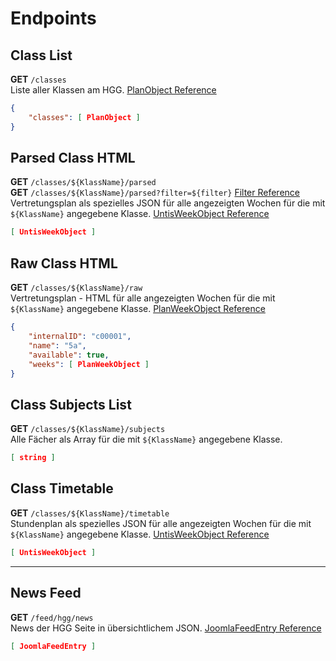 # Endpoints

## Class List
**GET** ```/classes```  
Liste aller Klassen am HGG. [PlanObject Reference](/TypeDefinitions#planobject)
```json
{
    "classes": [ PlanObject ]
}
```

## Parsed Class HTML
**GET** ```/classes/${KlassName}/parsed```  
**GET** ```/classes/${KlassName}/parsed?filter=${filter}``` [Filter Reference](/Filter)   
Vertretungsplan als spezielles JSON für alle angezeigten Wochen für die mit ```${KlassName}``` angegebene Klasse. [UntisWeekObject Reference](#untisweekobject)
```json
[ UntisWeekObject ]
```

## Raw Class HTML
**GET** ```/classes/${KlassName}/raw```  
Vertretungsplan - HTML für alle angezeigten Wochen für die mit ```${KlassName}``` angegebene Klasse. [PlanWeekObject Reference](/TypeDefinitions#planweekobject)
```json
{
    "internalID": "c00001",
    "name": "5a",
    "available": true,
    "weeks": [ PlanWeekObject ]
}
```

## Class Subjects List   
**GET** ```/classes/${KlassName}/subjects```  
Alle Fächer als Array für die mit ```${KlassName}``` angegebene Klasse.
```json
[ string ]
```

## Class Timetable  
**GET** ```/classes/${KlassName}/timetable```   
Stundenplan als spezielles JSON für alle angezeigten Wochen für die mit ```${KlassName}``` angegebene Klasse. [UntisWeekObject Reference](/TypeDefinitions#untisweekobject)
```json
[ UntisWeekObject ]
```

<hr/>

## News Feed
**GET** ```/feed/hgg/news```   
News der HGG Seite in übersichtlichem JSON. [JoomlaFeedEntry Reference](/TypeDefinitions#joomlafeedentry)
```json
[ JoomlaFeedEntry ]
```